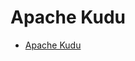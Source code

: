 Apache Kudu
===========================

- [Apache Kudu](https://kudu.apache.org/docs/installation.html)
